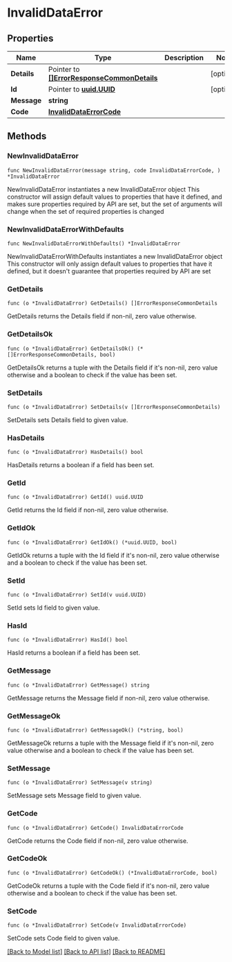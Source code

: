 # InvalidDataError

## Properties

Name | Type | Description | Notes
------------ | ------------- | ------------- | -------------
**Details** | Pointer to [**[]ErrorResponseCommonDetails**](ErrorResponseCommonDetails.md) |  | [optional] 
**Id** | Pointer to [**uuid.UUID**](uuid.UUID.md) |  | [optional] 
**Message** | **string** |  | 
**Code** | [**InvalidDataErrorCode**](InvalidDataErrorCode.md) |  | 

## Methods

### NewInvalidDataError

`func NewInvalidDataError(message string, code InvalidDataErrorCode, ) *InvalidDataError`

NewInvalidDataError instantiates a new InvalidDataError object
This constructor will assign default values to properties that have it defined,
and makes sure properties required by API are set, but the set of arguments
will change when the set of required properties is changed

### NewInvalidDataErrorWithDefaults

`func NewInvalidDataErrorWithDefaults() *InvalidDataError`

NewInvalidDataErrorWithDefaults instantiates a new InvalidDataError object
This constructor will only assign default values to properties that have it defined,
but it doesn't guarantee that properties required by API are set

### GetDetails

`func (o *InvalidDataError) GetDetails() []ErrorResponseCommonDetails`

GetDetails returns the Details field if non-nil, zero value otherwise.

### GetDetailsOk

`func (o *InvalidDataError) GetDetailsOk() (*[]ErrorResponseCommonDetails, bool)`

GetDetailsOk returns a tuple with the Details field if it's non-nil, zero value otherwise
and a boolean to check if the value has been set.

### SetDetails

`func (o *InvalidDataError) SetDetails(v []ErrorResponseCommonDetails)`

SetDetails sets Details field to given value.

### HasDetails

`func (o *InvalidDataError) HasDetails() bool`

HasDetails returns a boolean if a field has been set.

### GetId

`func (o *InvalidDataError) GetId() uuid.UUID`

GetId returns the Id field if non-nil, zero value otherwise.

### GetIdOk

`func (o *InvalidDataError) GetIdOk() (*uuid.UUID, bool)`

GetIdOk returns a tuple with the Id field if it's non-nil, zero value otherwise
and a boolean to check if the value has been set.

### SetId

`func (o *InvalidDataError) SetId(v uuid.UUID)`

SetId sets Id field to given value.

### HasId

`func (o *InvalidDataError) HasId() bool`

HasId returns a boolean if a field has been set.

### GetMessage

`func (o *InvalidDataError) GetMessage() string`

GetMessage returns the Message field if non-nil, zero value otherwise.

### GetMessageOk

`func (o *InvalidDataError) GetMessageOk() (*string, bool)`

GetMessageOk returns a tuple with the Message field if it's non-nil, zero value otherwise
and a boolean to check if the value has been set.

### SetMessage

`func (o *InvalidDataError) SetMessage(v string)`

SetMessage sets Message field to given value.


### GetCode

`func (o *InvalidDataError) GetCode() InvalidDataErrorCode`

GetCode returns the Code field if non-nil, zero value otherwise.

### GetCodeOk

`func (o *InvalidDataError) GetCodeOk() (*InvalidDataErrorCode, bool)`

GetCodeOk returns a tuple with the Code field if it's non-nil, zero value otherwise
and a boolean to check if the value has been set.

### SetCode

`func (o *InvalidDataError) SetCode(v InvalidDataErrorCode)`

SetCode sets Code field to given value.



[[Back to Model list]](../README.md#documentation-for-models) [[Back to API list]](../README.md#documentation-for-api-endpoints) [[Back to README]](../README.md)


